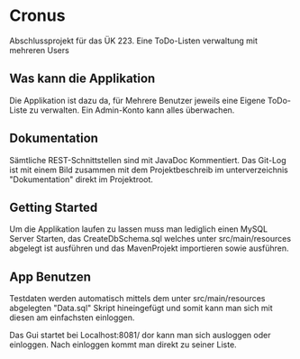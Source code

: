 # Cronus
Abschlussprojekt für das ÜK 223. Eine ToDo-Listen verwaltung mit mehreren Users

## Was kann die Applikation
Die Applikation ist dazu da, für Mehrere Benutzer jeweils eine Eigene ToDo-Liste zu verwalten.
Ein Admin-Konto kann alles überwachen.

## Dokumentation
Sämtliche REST-Schnittstellen sind mit JavaDoc Kommentiert. Das Git-Log ist mit einem Bild zusammen mit dem Projektbeschreib im unterverzeichnis "Dokumentation" direkt im Projektroot.

## Getting Started
Um die Applikation laufen zu lassen muss man lediglich einen MySQL Server Starten, das CreateDbSchema.sql welches unter src/main/resources abgelegt ist ausführen und das MavenProjekt importieren sowie ausführen.

## App Benutzen
Testdaten werden automatisch mittels dem unter src/main/resources abgelegten "Data.sql" Skript hineingefügt und somit kann man sich mit diesen am einfachsten einloggen.

Das Gui startet bei Localhost:8081/ dor kann man sich ausloggen oder einloggen. Nach einloggen kommt man direkt zu seiner Liste.